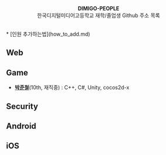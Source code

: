 <p align="center">
  <b>DIMIGO-PEOPLE</b><br>
  한국디지털미디어고등학교 재학/졸업생 Github 주소 목록
</p>
<br>
* [인원 추가하는법](how_to_add.md)

Web
----

Game
----
* __[박준철](https://github.com/pjc0247)__(10th, 재직중) :  C++, C#, Unity, cocos2d-x

Security
----

Android
----

iOS 
----


